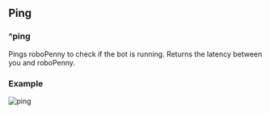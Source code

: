 ## Ping

### ^ping

Pings roboPenny to check if the bot is running. Returns the latency between you and roboPenny. 


### Example
![ping](ping.png)